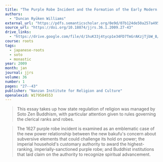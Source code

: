 ```yaml
---
title: "The Purple Robe Incident and the Formation of the Early Modern Sōtō Zen Institution"
authors:
  - "Duncan Ryūken Williams"
external_url: "https://pdfs.semanticscholar.org/0e9d/07b124de50a257a4950e34cdd7a16524fd59.pdf"
source_url: "https://doi.org/10.18874/jjrs.36.1.2009.27-43"
drive_links:
  - "https://drive.google.com/file/d/1huK33j4tycp1e34FD7TmGrAKzjTjbW_8/view?usp=drivesdk"
course: roots
tags:
  - japanese-roots
  - soto
  - monastic
year: 2009
month: jan
journal: jjrs
volume: 36
number: 1
pages: "27--43"
publisher: "Nanzan Institute for Religion and Culture"
openalexid: W179584553
---
```


> This essay takes up how state regulation of religion was managed by Soto Zen Buddhism, with particular attention given to rules governing the clerical ranks and robes.

> The 1627 purple robe incident is examined as an emblematic case of the new power relationship between the new bakufu's concern about subversive elements that could challenge its hold on power; the imperial household's customary authority to award the highest-ranking, imperially-sanctioned purple robe; and Buddhist institutions that laid claim on the authority to recognize spiritual advancement.
